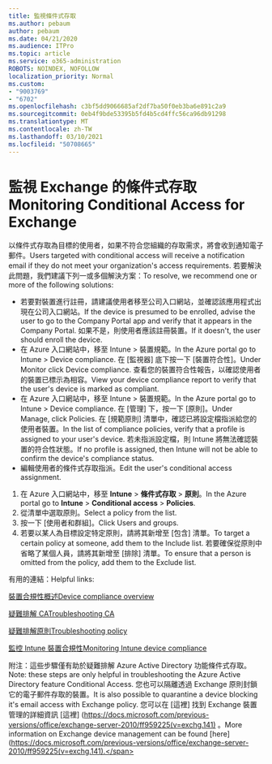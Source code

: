 ```yaml
---
title: 監視條件式存取
ms.author: pebaum
author: pebaum
ms.date: 04/21/2020
ms.audience: ITPro
ms.topic: article
ms.service: o365-administration
ROBOTS: NOINDEX, NOFOLLOW
localization_priority: Normal
ms.custom:
- "9003769"
- "6702"
ms.openlocfilehash: c3bf5dd9066685af2df7ba50f0eb3ba6e891c2a9
ms.sourcegitcommit: 0eb4f9bde53395b5fd4b5cd4ffc56ca96db91298
ms.translationtype: MT
ms.contentlocale: zh-TW
ms.lasthandoff: 03/10/2021
ms.locfileid: "50708665"
---
```

# <a name="monitoring-conditional-access-for-exchange"></a><span data-ttu-id="1982a-102">監視 Exchange 的條件式存取</span><span class="sxs-lookup"><span data-stu-id="1982a-102">Monitoring Conditional Access for Exchange</span></span>

<span data-ttu-id="1982a-103">以條件式存取為目標的使用者，如果不符合您組織的存取需求，將會收到通知電子郵件。</span><span class="sxs-lookup"><span data-stu-id="1982a-103">Users targeted with conditional access will receive a notification email if they do not meet your organization's access requirements.</span></span> <span data-ttu-id="1982a-104">若要解決此問題，我們建議下列一或多個解決方案：</span><span class="sxs-lookup"><span data-stu-id="1982a-104">To resolve, we recommend one or more of the following solutions:</span></span>

- <span data-ttu-id="1982a-105">若要對裝置進行註冊，請建議使用者移至公司入口網站，並確認該應用程式出現在公司入口網站。</span><span class="sxs-lookup"><span data-stu-id="1982a-105">If the device is presumed to be enrolled, advise the user to go to the Company Portal app and verify that it appears in the Company Portal.</span></span> <span data-ttu-id="1982a-106">如果不是，則使用者應該註冊裝置。</span><span class="sxs-lookup"><span data-stu-id="1982a-106">If it doesn't, the user should enroll the device.</span></span>
- <span data-ttu-id="1982a-107">在 Azure 入口網站中，移至 Intune > 裝置規範。</span><span class="sxs-lookup"><span data-stu-id="1982a-107">In the Azure portal go to Intune > Device compliance.</span></span> <span data-ttu-id="1982a-108">在 [監視器] 底下按一下 [裝置符合性]。</span><span class="sxs-lookup"><span data-stu-id="1982a-108">Under Monitor click Device compliance.</span></span> <span data-ttu-id="1982a-109">查看您的裝置符合性報告，以確認使用者的裝置已標示為相容。</span><span class="sxs-lookup"><span data-stu-id="1982a-109">View your device compliance report to verify that the user's device is marked as compliant.</span></span>
- <span data-ttu-id="1982a-110">在 Azure 入口網站中，移至 Intune > 裝置規範。</span><span class="sxs-lookup"><span data-stu-id="1982a-110">In the Azure portal go to Intune > Device compliance.</span></span> <span data-ttu-id="1982a-111">在 [管理] 下，按一下 [原則]。</span><span class="sxs-lookup"><span data-stu-id="1982a-111">Under Manage, click Policies.</span></span> <span data-ttu-id="1982a-112">在 [規範原則] 清單中，確認已將設定檔指派給您的使用者裝置。</span><span class="sxs-lookup"><span data-stu-id="1982a-112">In the list of compliance policies, verify that a profile is assigned to your user's device.</span></span> <span data-ttu-id="1982a-113">若未指派設定檔，則 Intune 將無法確認裝置的符合性狀態。</span><span class="sxs-lookup"><span data-stu-id="1982a-113">If no profile is assigned, then Intune will not be able to confirm the device's compliance status.</span></span>
- <span data-ttu-id="1982a-114">編輯使用者的條件式存取指派。</span><span class="sxs-lookup"><span data-stu-id="1982a-114">Edit the user's conditional access assignment.</span></span>

1. <span data-ttu-id="1982a-115">在 Azure 入口網站中，移至 **Intune**  >  **條件式存取**  >  **原則**。</span><span class="sxs-lookup"><span data-stu-id="1982a-115">In the Azure portal go to **Intune** > **Conditional access** > **Policies**.</span></span>
2. <span data-ttu-id="1982a-116">從清單中選取原則。</span><span class="sxs-lookup"><span data-stu-id="1982a-116">Select a policy from the list.</span></span>
3. <span data-ttu-id="1982a-117">按一下 [使用者和群組]。</span><span class="sxs-lookup"><span data-stu-id="1982a-117">Click Users and groups.</span></span>
4. <span data-ttu-id="1982a-118">若要以某人為目標設定特定原則，請將其新增至 [包含] 清單。</span><span class="sxs-lookup"><span data-stu-id="1982a-118">To target a certain policy at someone, add them to the Include list.</span></span> <span data-ttu-id="1982a-119">若要確保從原則中省略了某個人員，請將其新增至 [排除] 清單。</span><span class="sxs-lookup"><span data-stu-id="1982a-119">To ensure that a person is omitted from the policy, add them to the Exclude list.</span></span>

<span data-ttu-id="1982a-120">有用的連結：</span><span class="sxs-lookup"><span data-stu-id="1982a-120">Helpful links:</span></span>

[<span data-ttu-id="1982a-121">裝置合規性概述</span><span class="sxs-lookup"><span data-stu-id="1982a-121">Device compliance overview</span></span>](https://docs.microsoft.com/intune/device-compliance-get-started)

[<span data-ttu-id="1982a-122">疑難排解 CA</span><span class="sxs-lookup"><span data-stu-id="1982a-122">Troubleshooting CA</span></span>](https://docs.microsoft.com/intune/troubleshoot-conditional-access)

[<span data-ttu-id="1982a-123">疑難排解原則</span><span class="sxs-lookup"><span data-stu-id="1982a-123">Troubleshooting policy</span></span>](https://docs.microsoft.com/troubleshoot/mem/intune/troubleshoot-policies-in-microsoft-intune)

[<span data-ttu-id="1982a-124">監控 Intune 裝置合規性</span><span class="sxs-lookup"><span data-stu-id="1982a-124">Monitoring Intune device compliance</span></span>](https://docs.microsoft.com/intune/compliance-policy-monitor)

<span data-ttu-id="1982a-125">附注：這些步驟僅有助於疑難排解 Azure Active Directory 功能條件式存取。</span><span class="sxs-lookup"><span data-stu-id="1982a-125">Note: these steps are only helpful in troubleshooting the Azure Active Directory feature Conditional Access.</span></span> <span data-ttu-id="1982a-126">您也可以隔離透過 Exchange 原則封鎖它的電子郵件存取的裝置。</span><span class="sxs-lookup"><span data-stu-id="1982a-126">It is also possible to quarantine a device blocking it's email access with Exchange policy.</span></span> <span data-ttu-id="1982a-127">您可以在 [這裡] 找到 Exchange 裝置管理的詳細資訊 [這裡] (https://docs.microsoft.com/previous-versions/office/exchange-server-2010/ff959225(v=exchg.141) 。</span><span class="sxs-lookup"><span data-stu-id="1982a-127">More information on Exchange device management can be found [here](https://docs.microsoft.com/previous-versions/office/exchange-server-2010/ff959225(v=exchg.141).</span></span>
